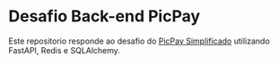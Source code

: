 # Desafio Back-end PicPay
Este repositorio responde ao desafio do [PicPay Simplificado](https://github.com/PicPay/picpay-desafio-backend?tab=readme-ov-file) utilizando FastAPI, Redis e SQLAlchemy.